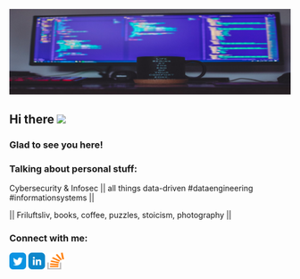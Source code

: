 ![Banner](https://github.com/pmclamas/pmclamas/blob/main/github-profile-cover.jpg)

<!-- welcome message -->
<h2>Hi there <img src="https://media.giphy.com/media/hvRJCLFzcasrR4ia7z/giphy.gif" width="25px"></h2>

<h3>Glad to see you here!</h3>

<!-- Personal Stuffs -->
<h3> Talking about personal stuff:</h3>
Cybersecurity & Infosec || all things data-driven #dataengineering #informationsystems || 

|| Friluftsliv, books, coffee, puzzles, stoicism, photography ||

<!-- Connect with me -->
<h3 align="left">Connect with me:</h3>
<p align="left">

<a href="https://twitter.com/pmclamaz" target="_blank" rel="noopener noreferrer"><img align="center" src="https://github.com/pmclamas/pmclamas/blob/main/assets/twitter.svg" alt="pmclamaz" height="30" width="30" /></a>
<a href="https://linkedin.com/in/pmclamas" target="_blank" rel="noopener noreferrer"><img align="center" src="https://github.com/pmclamas/pmclamas/blob/main/assets/linkedin.svg" alt="pmclamas" height="30" width="30" /></a>
<a href="https://stackoverflow.com/users/6084776/pedro-lamas?tab=profile" target="_blank" rel="noopener noreferrer"><img align="center" src="https://github.com/pmclamas/pmclamas/blob/main/assets/stackoverflow.svg" alt="pmclamas" height="30" width="30" /></a>